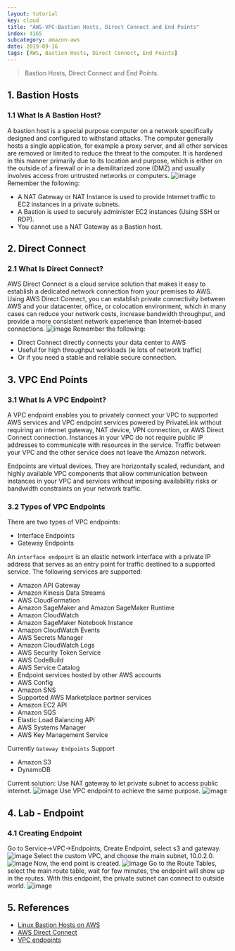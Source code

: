 ```yaml
---
layout: tutorial
key: cloud
title: "AWS-VPC-Bastion Hosts, Direct Connect and End Points"
index: 4165
subcategory: amazon-aws
date: 2019-09-16
tags: [AWS, Bastion Hosts, Direct Connect, End Points]
---
```


> Bastion Hosts, Direct Connect and End Points.

## 1. Bastion Hosts
### 1.1 What Is A Bastion Host?
A bastion host is a special purpose computer on a network specifically designed and configured to withstand attacks. The computer generally hosts a single application, for example a proxy server, and all other services are removed or limited to reduce the threat to the computer. It is hardened in this manner primarily due to its location and purpose, which is either on the outside of a firewall or in a demilitarized zone (DMZ) and usually involves access from untrusted networks or computers.
![image](/assets/images/cloud/4165/vpc-bastions-1.png)
Remember the following:
* A NAT Gateway or NAT Instance is used to provide Internet traffic to EC2 instances in a private subnets.
* A Bastion is used to securely administer EC2 instances (Using SSH or RDP).
* You cannot use a NAT Gateway as a Bastion host.

## 2. Direct Connect
### 2.1 What Is Direct Connect?  
AWS Direct Connect is a cloud service solution that makes it easy to establish a dedicated network connection from your premises to AWS. Using AWS Direct Connect, you can establish private connectivity between AWS and your datacenter, office, or colocation environment, which in many cases can reduce your network costs, increase bandwidth throughput, and provide a more consistent network experience than Internet-based connections.
![image](/assets/images/cloud/4165/vpc-direct-connect-1.png)
Remember the following:
* Direct Connect directly connects your data center to AWS
* Useful for high throughput workloads (ie lots of network traffic)
* Or if you need a stable and reliable secure connection.

## 3. VPC End Points
### 3.1 What Is A VPC Endpoint?
A VPC endpoint enables you to privately connect your VPC to supported AWS services and VPC endpoint services powered by PrivateLink without requiring an internet gateway, NAT device, VPN connection, or AWS Direct Connect connection. Instances in your VPC do not require public IP addresses to communicate with resources in the service. Traffic between your VPC and the other service does not leave the Amazon network.

Endpoints are virtual devices. They are horizontally scaled, redundant, and highly available VPC components that allow communication between instances in your VPC and services without imposing availability risks or bandwidth constraints on your network traffic.
### 3.2 Types of VPC Endpoints
There are two types of VPC endpoints:
* Interface Endpoints
* Gateway Endpoints

An `interface endpoint` is an elastic network interface with a private IP address that serves as an entry point for traffic destined to a supported service. The following services are supported:
* Amazon API Gateway
* Amazon Kinesis Data Streams
* AWS CloudFormation
* Amazon SageMaker and Amazon SageMaker Runtime
* Amazon CloudWatch
* Amazon SageMaker Notebook Instance
* Amazon CloudWatch Events
* AWS Secrets Manager
* Amazon CloudWatch Logs
* AWS Security Token Service
* AWS CodeBuild
* AWS Service Catalog
* Endpoint services hosted by other AWS accounts
* AWS Config
* Amazon SNS
* Supported AWS Marketplace partner services
* Amazon EC2 API
* Amazon SQS
* Elastic Load Balancing API
* AWS Systems Manager
* AWS Key Management Service

Currently `Gateway Endpoints` Support
* Amazon S3
* DynamoDB

Current solution: Use NAT gateway to let private subnet to access public internet.
![image](/assets/images/cloud/4165/vpc-endpoints-5.png)
Use VPC endpoint to achieve the same purpose.
![image](/assets/images/cloud/4165/vpc-endpoints-6.png)

## 4. Lab - Endpoint
### 4.1 Creating Endpoint
Go to Service->VPC->Endpoints, Create Endpoint, select s3 and gateway.
![image](/assets/images/cloud/4165/vpc-endpoints-7.png)
Select the custom VPC, and choose the main subnet, 10.0.2.0.
![image](/assets/images/cloud/4165/vpc-endpoints-8.png)
Now, the end point is created.
![image](/assets/images/cloud/4165/vpc-endpoints-9.png)
Go to the Route Tables, select the main route table, wait for few minutes, the endpoint will show up in the routes. With this endpoint, the private subnet can connect to outside world.
![image](/assets/images/cloud/4165/vpc-endpoints-10.png)

## 5. References
* [Linux Bastion Hosts on AWS](https://aws.amazon.com/quickstart/architecture/linux-bastion/)
* [AWS Direct Connect](https://aws.amazon.com/directconnect/)
* [VPC endpoints](https://docs.aws.amazon.com/vpc/latest/userguide/vpc-endpoints.html)
